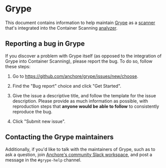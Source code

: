 # Grype

This document contains information to help maintain [Grype](https://github.com/anchore/grype) as a [scanner](https://about.gitlab.com/handbook/engineering/development/secure/glossary-of-terms/#scanner) that's integrated into the Container Scanning [analyzer](https://about.gitlab.com/handbook/engineering/development/secure/glossary-of-terms/#analyzer).

## Reporting a bug in Grype

If you discover a problem with Grype itself (as opposed to the integration of Grype into Container Scanning), please report the bug. To do so, follow these steps:

1. Go to https://github.com/anchore/grype/issues/new/choose.

1. Find the "Bug report" choice and click "Get Started".

1. Give the issue a descriptive title, and follow the template for the issue description. Please provide as much information as possible, with reproduction steps that **anyone would be able to follow** to consistently reproduce the bug.

1. Click "Submit new issue".

## Contacting the Grype maintainers

Additionally, if you'd like to talk with the maintainers of Grype, such as to ask a question, join [Anchore's community Slack workspace](https://anchore.com/slack), and post a message in the `#grype-help` channel.
